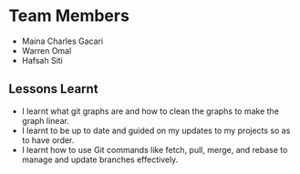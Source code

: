 # Team Members

- Maina Charles Gacari
- Warren Omal
- Hafsah Siti

## Lessons Learnt

- I learnt what git graphs are and how to clean the graphs to make the graph linear.
- I learnt to be up to date and guided on my updates to my projects so as to have order.
- I learnt how to use Git commands like fetch, pull, merge, and rebase to manage and update branches effectively.
